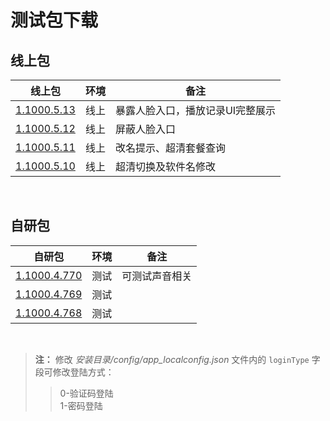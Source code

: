 # 测试包下载


## 线上包

|线上包|环境|备注|
|---|---|---|
[1.1000.5.13](http://s3.cn-northwest-1.amazonaws.com.cn/hjkhdev/oms/test/pc/移动看家管理版-1.1000.5.13.exe) | 线上 | 暴露人脸入口，播放记录UI完整展示
[1.1000.5.12](http://s3.cn-northwest-1.amazonaws.com.cn/hjkhdev/oms/test/pc/移动看家管理版-1.1000.5.12.exe) | 线上 | 屏蔽人脸入口
[1.1000.5.11](http://s3.cn-northwest-1.amazonaws.com.cn/hjkhdev/oms/test/pc/移动看家管理版-1.1000.5.11.exe) | 线上 | 改名提示、超清套餐查询
[1.1000.5.10](http://s3.cn-northwest-1.amazonaws.com.cn/hjkhdev/oms/test/pc/移动看家管理版-1.1000.5.10.exe) | 线上 | 超清切换及软件名修改



<br/>

## 自研包

|自研包|环境|备注|
|---|---|---|
[1.1000.4.770](http://s3.cn-northwest-1.amazonaws.com.cn/hjkhdev/oms/test/pc/移动看家管理版-1.1000.4.770.exe) | 测试 | 可测试声音相关
[1.1000.4.769](http://s3.cn-northwest-1.amazonaws.com.cn/hjkhdev/oms/test/pc/移动看家管理版-1.1000.4.769.exe) | 测试 |
[1.1000.4.768](http://s3.cn-northwest-1.amazonaws.com.cn/hjkhdev/oms/test/pc/移动看家管理版-1.1000.4.768.exe) | 测试 |


<br/>

> **注：** 修改 *安装目录/config/app_localconfig.json* 文件内的 `loginType` 字段可修改登陆方式：
>>
>> 0-验证码登陆  
>> 1-密码登陆
